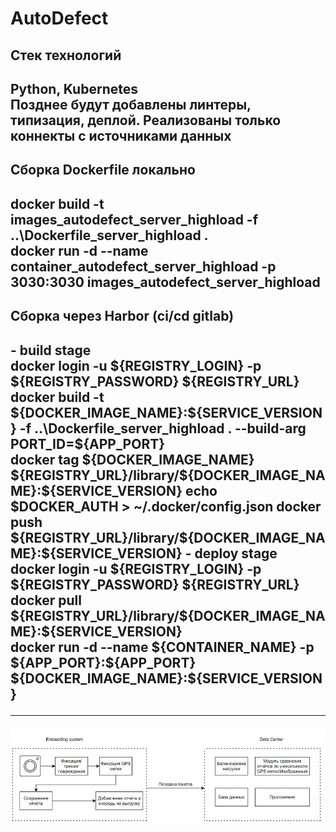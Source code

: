 # AutoDefect
<h2>Стек технологий<h2/>
Python, Kubernetes<br/>
Позднее будут добавлены линтеры, типизация, деплой. Реализованы только коннекты с источниками данных
<h2>Сборка Dockerfile локально<h2/>
docker build -t images_autodefect_server_highload -f ..\Dockerfile_server_highload . <br />
docker run  -d --name container_autodefect_server_highload -p 3030:3030 images_autodefect_server_highload <br />

<h2>Сборка через Harbor (ci/cd gitlab) <h2/>
- build stage <br/>
docker login -u ${REGISTRY_LOGIN} -p ${REGISTRY_PASSWORD} ${REGISTRY_URL} <br/>
docker build -t ${DOCKER_IMAGE_NAME}:${SERVICE_VERSION} -f ..\Dockerfile_server_highload . --build-arg PORT_ID=${APP_PORT} <br/>
docker tag ${DOCKER_IMAGE_NAME} ${REGISTRY_URL}/library/${DOCKER_IMAGE_NAME}:${SERVICE_VERSION}
echo $DOCKER_AUTH > ~/.docker/config.json
docker push ${REGISTRY_URL}/library/${DOCKER_IMAGE_NAME}:${SERVICE_VERSION}
- deploy stage <br/>
docker login -u ${REGISTRY_LOGIN} -p ${REGISTRY_PASSWORD} ${REGISTRY_URL} <br/>
docker pull ${REGISTRY_URL}/library/${DOCKER_IMAGE_NAME}:${SERVICE_VERSION} <br/>
docker run  -d --name ${CONTAINER_NAME} -p ${APP_PORT}:${APP_PORT} ${DOCKER_IMAGE_NAME}:${SERVICE_VERSION} <br/>









<hr>
<img src="logo.jpg">